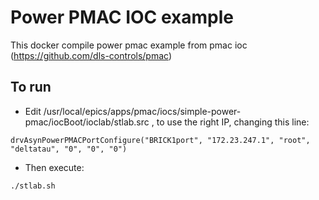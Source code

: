 # Power PMAC IOC example

This docker compile power pmac example from pmac ioc (https://github.com/dls-controls/pmac)

## To run

* Edit /usr/local/epics/apps/pmac/iocs/simple-power-pmac/iocBoot/ioclab/stlab.src , to use the right IP, changing this line:

`drvAsynPowerPMACPortConfigure("BRICK1port", "172.23.247.1", "root", "deltatau", "0", "0", "0")`

* Then execute:

`./stlab.sh`
